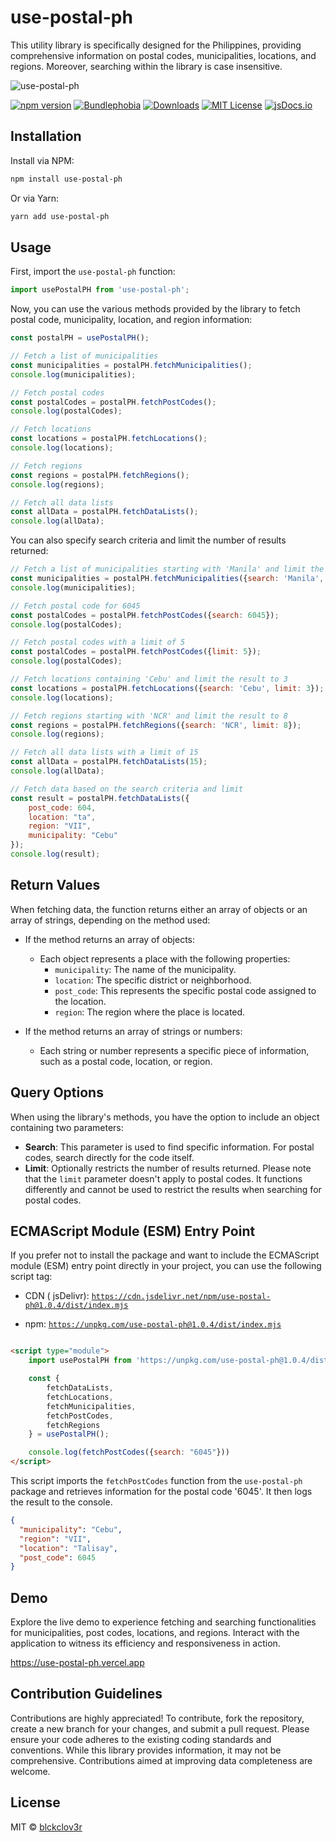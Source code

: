 # use-postal-ph

This utility library is specifically designed for the Philippines, providing comprehensive information on postal codes,
municipalities, locations, and regions. Moreover, searching within the library is case insensitive.

![use-postal-ph](https://github.com/blckclov3r/use-postal-ph/blob/master/img/use-postal-ph.png?raw=true)

[![npm version](https://img.shields.io/npm/v/use-postal-ph?style=flat-square&alt=use-postal-ph)](https://www.npmjs.com/package/use-postal-ph)
[![Bundlephobia](https://img.shields.io/bundlephobia/min/use-postal-ph)](https://bundlephobia.com/result?p=use-postal-ph)
[![Downloads](https://img.shields.io/npm/dt/use-postal-ph.svg?style=flat-square)](https://www.npmjs.com/package/use-postal-ph)
[![MIT License](https://img.shields.io/badge/License-MIT-yellow.svg)](https://github.com/blckclov3r)
[![jsDocs.io](https://img.shields.io/badge/jsDocs.io-reference-blue)](https://www.jsdocs.io/package/use-postal-ph)

## Installation

Install via NPM:

```bash
npm install use-postal-ph
````

Or via Yarn:

```bash
yarn add use-postal-ph
```

## Usage

First, import the `use-postal-ph` function:

```javascript
import usePostalPH from 'use-postal-ph';
```

Now, you can use the various methods provided by the library to fetch postal code, municipality, location, and region
information:

```javascript
const postalPH = usePostalPH();

// Fetch a list of municipalities
const municipalities = postalPH.fetchMunicipalities();
console.log(municipalities);

// Fetch postal codes
const postalCodes = postalPH.fetchPostCodes();
console.log(postalCodes);

// Fetch locations
const locations = postalPH.fetchLocations();
console.log(locations);

// Fetch regions
const regions = postalPH.fetchRegions();
console.log(regions);

// Fetch all data lists
const allData = postalPH.fetchDataLists();
console.log(allData);
```

You can also specify search criteria and limit the number of results returned:

```javascript
// Fetch a list of municipalities starting with 'Manila' and limit the result to 10
const municipalities = postalPH.fetchMunicipalities({search: 'Manila', limit: 10});
console.log(municipalities);

// Fetch postal code for 6045
const postalCodes = postalPH.fetchPostCodes({search: 6045});
console.log(postalCodes);

// Fetch postal codes with a limit of 5
const postalCodes = postalPH.fetchPostCodes({limit: 5});
console.log(postalCodes);

// Fetch locations containing 'Cebu' and limit the result to 3
const locations = postalPH.fetchLocations({search: 'Cebu', limit: 3});
console.log(locations);

// Fetch regions starting with 'NCR' and limit the result to 8
const regions = postalPH.fetchRegions({search: 'NCR', limit: 8});
console.log(regions);

// Fetch all data lists with a limit of 15
const allData = postalPH.fetchDataLists(15);
console.log(allData);

// Fetch data based on the search criteria and limit
const result = postalPH.fetchDataLists({
    post_code: 604,
    location: "ta",
    region: "VII",
    municipality: "Cebu"
});
console.log(result);
```

## Return Values

When fetching data, the function returns either an array of objects or an array of strings, depending on the method
used:

- If the method returns an array of objects:
    - Each object represents a place with the following properties:
        - `municipality`: The name of the municipality.
        - `location`: The specific district or neighborhood.
        - `post_code`: This represents the specific postal code assigned to the location.
        - `region`: The region where the place is located.

- If the method returns an array of strings or numbers:
    - Each string or number represents a specific piece of information, such as a postal code, location, or region.

## Query Options

When using the library's methods, you have the option to include an object containing two parameters:

- **Search**: This parameter is used to find specific information. For postal codes, search directly for the code
  itself.
- **Limit**: Optionally restricts the number of results returned. Please note that the `limit` parameter doesn't apply
  to postal codes. It functions differently and cannot be used to restrict the results when searching for postal codes.

## ECMAScript Module (ESM) Entry Point

If you prefer not to install the package and want to include the ECMAScript module (ESM) entry point directly in your
project, you can use the following script tag:

- CDN (
  jsDelivr): [`https://cdn.jsdelivr.net/npm/use-postal-ph@1.0.4/dist/index.mjs`](https://cdn.jsdelivr.net/npm/use-postal-ph@1.0.4/dist/index.mjs)

- npm: [`https://unpkg.com/use-postal-ph@1.0.4/dist/index.mjs`](https://unpkg.com/use-postal-ph@1.0.4/dist/index.mjs)

```html

<script type="module">
    import usePostalPH from 'https://unpkg.com/use-postal-ph@1.0.4/dist/index.mjs';

    const {
        fetchDataLists,
        fetchLocations,
        fetchMunicipalities,
        fetchPostCodes,
        fetchRegions
    } = usePostalPH();

    console.log(fetchPostCodes({search: "6045"}))
</script>
```

This script imports the `fetchPostCodes` function from the `use-postal-ph` package and retrieves information for the
postal code '6045'. It then logs the result to the console.

```json
{
  "municipality": "Cebu",
  "region": "VII",
  "location": "Talisay",
  "post_code": 6045
}
```

## Demo

Explore the live demo to experience fetching and searching functionalities for municipalities, post codes, locations,
and regions. Interact with the application to witness its efficiency and responsiveness in action.

https://use-postal-ph.vercel.app

## Contribution Guidelines

Contributions are highly appreciated! To contribute, fork the repository, create a new branch for your changes, and
submit a pull request. Please ensure your code adheres to the existing coding standards and conventions. While this
library provides information, it may not be comprehensive. Contributions aimed at improving data completeness are
welcome.

## License

MIT &copy; [blckclov3r](https://github.com/blckclov3r/use-postal-ph?tab=MIT-1-ov-file)